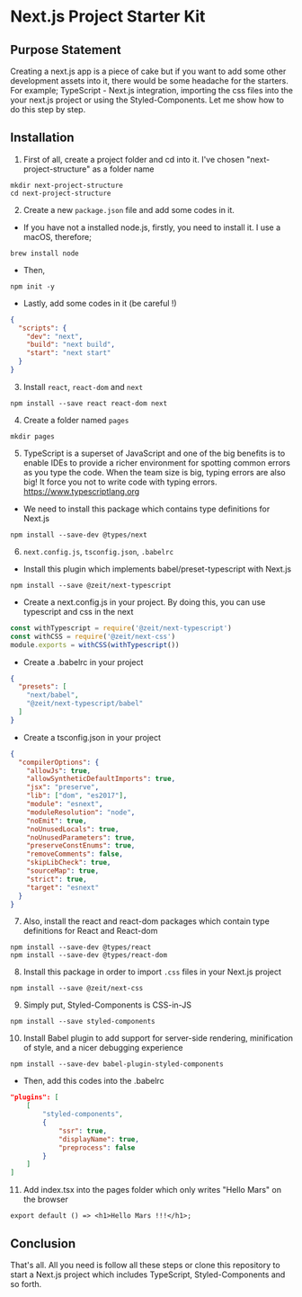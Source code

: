 # Next.js Project Starter Kit

## Purpose Statement
Creating a next.js app is a piece of cake but if you want to add some other development assets into it, there would be some headache for the starters. For example; TypeScript - Next.js integration, importing the css files into the your next.js project or using the Styled-Components. Let me show how to do this step by step.

## Installation
1. First of all, create a project folder and cd into it. I've chosen "next-project-structure" as a folder name

```
mkdir next-project-structure
cd next-project-structure
```

2. Create a new `package.json` file and add some codes in it.

* If you have not a installed node.js, firstly, you need to install it. I use a macOS, therefore;

```
brew install node
```

* Then,

```
npm init -y
```

* Lastly, add some codes in it (be careful !)

```json
{
  "scripts": {
    "dev": "next",
    "build": "next build",
    "start": "next start"
  }
}
```

3. Install `react`, `react-dom` and `next`

```
npm install --save react react-dom next
```
4. Create a folder named `pages`

```
mkdir pages
```

5. TypeScript is a superset of JavaScript and one of the big benefits is to enable IDEs to provide a richer environment for spotting common errors as you type the code. When the team size is big, typing errors are also big! It force you not to write code with typing errors. https://www.typescriptlang.org

* We need to install this package which contains type definitions for Next.js
```
npm install --save-dev @types/next
```

6. `next.config.js`, `tsconfig.json`, `.babelrc`

* Install this plugin which implements babel/preset-typescript with Next.js

```
npm install --save @zeit/next-typescript
```

* Create a next.config.js in your project. By doing this, you can use typescript and css in the next

```js
const withTypescript = require('@zeit/next-typescript')
const withCSS = require('@zeit/next-css')
module.exports = withCSS(withTypescript())
```

* Create a .babelrc in your project
```json
{
  "presets": [
    "next/babel",
    "@zeit/next-typescript/babel"
  ]
}
```

* Create a tsconfig.json in your project
```json
{
  "compilerOptions": {
    "allowJs": true,
    "allowSyntheticDefaultImports": true,
    "jsx": "preserve",
    "lib": ["dom", "es2017"],
    "module": "esnext",
    "moduleResolution": "node",
    "noEmit": true,
    "noUnusedLocals": true,
    "noUnusedParameters": true,
    "preserveConstEnums": true,
    "removeComments": false,
    "skipLibCheck": true,
    "sourceMap": true,
    "strict": true,
    "target": "esnext"
  }
}
```

7. Also, install the react and react-dom packages which contain type definitions for React and React-dom

```
npm install --save-dev @types/react
npm install --save-dev @types/react-dom
```

8. Install this package in order to import `.css` files in your Next.js project

```
npm install --save @zeit/next-css
```

9. Simply put, Styled-Components is CSS-in-JS
```
npm install --save styled-components
```

10. Install Babel plugin to add support for server-side rendering, minification of style, and a  nicer debugging experience

```
npm install --save-dev babel-plugin-styled-components
```

* Then, add this codes into the .babelrc

```json
"plugins": [
    [
        "styled-components",
        {
            "ssr": true,
            "displayName": true,
            "preprocess": false
        }
    ]
]
```

11. Add index.tsx into the pages folder which only writes "Hello Mars" on the browser

```
export default () => <h1>Hello Mars !!!</h1>;
```

## Conclusion
That's all. All you need is follow all these steps or clone this repository to start a Next.js project which includes TypeScript, Styled-Components and so forth.